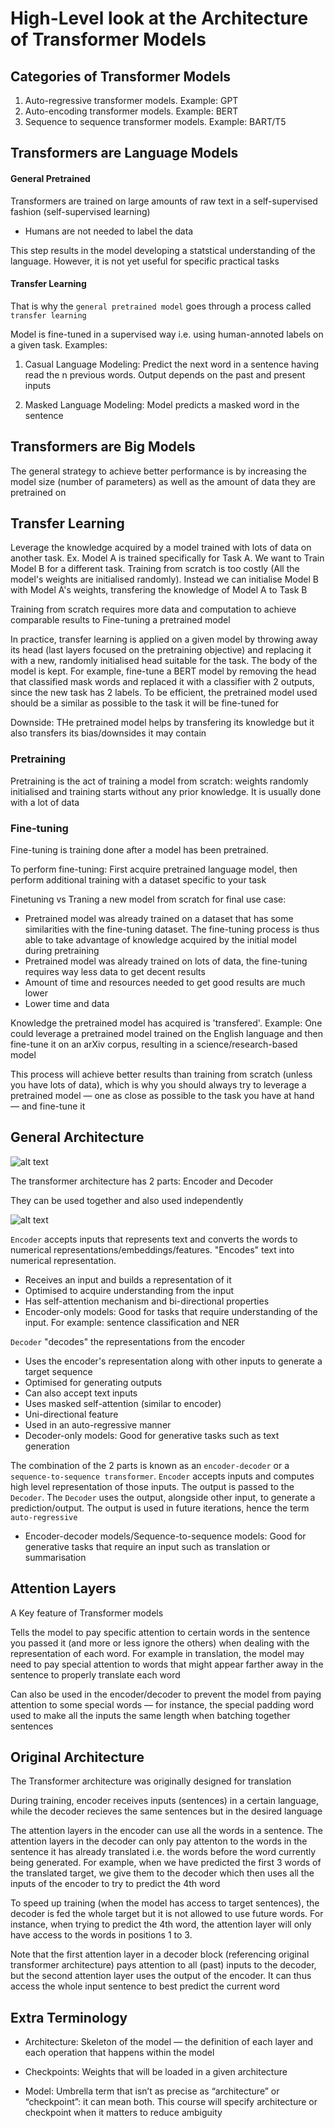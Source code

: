 # High-Level look at the Architecture of Transformer Models

## Categories of Transformer Models
1. Auto-regressive transformer models. Example: GPT
2. Auto-encoding transformer models. Example: BERT
3. Sequence to sequence transformer models. Example: BART/T5

## Transformers are Language Models
#### General Pretrained
Transformers are trained on large amounts of raw text in a self-supervised fashion (self-supervised learning)
- Humans are not needed to label the data

This step results in the model developing a statstical understanding of the language. However, it is not yet useful for specific practical tasks

#### Transfer Learning
That is why the ```general pretrained model``` goes through a process called ```transfer learning``` 

Model is fine-tuned in a supervised way i.e. using human-annoted labels on a given task. Examples:
1. Casual Language Modeling: Predict the next word in a sentence having read the n previous words. Output depends on the past and present inputs

2. Masked Language Modeling: Model predicts a masked word in the sentence

## Transformers are Big Models

The general strategy to achieve better performance is by increasing the model size (number of parameters) as well as the amount of data they are pretrained on 

## Transfer Learning

Leverage the knowledge acquired by a model trained with lots of data on another task. Ex. Model A is trained specifically for Task A. We want to Train Model B for a different task. Training from scratch is too costly (All the model's weights are initialised randomly). Instead we can initialise Model B with Model A's weights, transfering the knowledge of Model A to Task B

Training from scratch requires more data and computation to achieve comparable results to Fine-tuning a pretrained model

In practice, transfer learning is applied on a given model by throwing away its head (last layers focused on the pretraining objective) and replacing it with a new, randomly initialised head suitable for the task. The body of the model is kept. For example, fine-tune a BERT model by removing the head that classified mask words and replaced it with a classifier with 2 outputs, since the new task has 2 labels. To be efficient, the pretrained model used should be a similar as possible to the task it will be fine-tuned for 

Downside: THe pretrained model helps by transfering its knowledge but it also transfers its bias/downsides it may contain

### Pretraining
Pretraining is the act of training a model from scratch: weights randomly initialised and training starts without any prior knowledge. It is usually done with a lot of data

### Fine-tuning
Fine-tuning is training done after a model has been pretrained. 

To perform fine-tuning: First acquire pretrained language model, then perform additional training with a dataset specific to your task

Finetuning vs Traning a new model from scratch for final use case:
- Pretrained model was already trained on a dataset that has some similarities with the fine-tuning dataset. The fine-tuning process is thus able to take advantage of knowledge acquired by the initial model during pretraining
- Pretrained model was already trained on lots of data, the fine-tuning requires way less data to get decent results
- Amount of time and resources needed to get good results are much lower
- Lower time and data

Knowledge the pretrained model has acquired is 'transfered'. Example: One could leverage a pretrained model trained on the English language and then fine-tune it on an arXiv corpus, resulting in a science/research-based model

This process will achieve better results than training from scratch (unless you have lots of data), which is why you should always try to leverage a pretrained model — one as close as possible to the task you have at hand — and fine-tune it

## General Architecture

![alt text](images/Transformer_Architecture_1.png)

The transformer architecture has 2 parts: Encoder and Decoder

They can be used together and also used independently 

![alt text](images/Transformer_Architecture_2.png)

```Encoder``` accepts inputs that represents text and converts the words to numerical representations/embeddings/features. "Encodes" text into numerical representation. 
- Receives an input and builds a representation of it
- Optimised to acquire understanding from the input
- Has self-attention mechanism and bi-directional properties
- Encoder-only models: Good for tasks that require understanding of the input. For example: sentence classification and NER

```Decoder``` "decodes" the representations from the encoder
- Uses the encoder's representation along with other inputs to generate a target sequence
- Optimised for generating outputs 
- Can also accept text inputs
- Uses masked self-attention (similar to encoder)
- Uni-directional feature
- Used in an auto-regressive manner
- Decoder-only models: Good for generative tasks such as text generation

The combination of the 2 parts is known as an ```encoder-decoder``` or a ```sequence-to-sequence transformer```. ```Encoder``` accepts inputs and computes high level representation of those inputs. The output is passed to the ```Decoder```. The ```Decoder``` uses the output, alongside other input, to generate a prediction/output. The output is used in future iterations, hence the term ```auto-regressive```
- Encoder-decoder models/Sequence-to-sequence models: Good for generative tasks that require an input such as translation or summarisation

## Attention Layers

A Key feature of Transformer models

Tells the model to pay specific attention to certain words in the sentence you passed it (and more or less ignore the others) when dealing with the representation of each word. For example in translation, the model may need to pay special attention to words that might appear farther away in the sentence to properly translate each word

Can also be used in the encoder/decoder to prevent the model from paying attention to some special words — for instance, the special padding word used to make all the inputs the same length when batching together sentences

## Original Architecture

The Transformer architecture was originally designed for translation

During training, encoder receives inputs (sentences) in a certain language, while the decoder recieves the same sentences but in the desired language

The attention layers in the encoder can use all the words in a sentence. The attention layers in the decoder can only pay attenton to the words in the sentence it has already translated i.e. the words before the word currently being generated. For example, when we have predicted the first 3 words of the translated target, we give them to the decoder which then uses all the inputs of the encoder to try to predict the 4th word

To speed up training (when the model has access to target sentences), the decoder is fed the whole target but it is not allowed to use future words. For instance, when trying to predict the 4th word, the attention layer will only have access to the words in positions 1 to 3.

Note that the first attention layer in a decoder block (referencing original transformer architecture) pays attention to all (past) inputs to the decoder, but the second attention layer uses the output of the encoder. It can thus access the whole input sentence to best predict the current word

## Extra Terminology 

- Architecture: Skeleton of the model — the definition of each layer and each operation that happens within the model

- Checkpoints: Weights that will be loaded in a given architecture

- Model: Umbrella term that isn’t as precise as “architecture” or “checkpoint”: it can mean both. This course will specify architecture or checkpoint when it matters to reduce ambiguity
